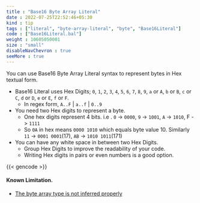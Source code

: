```yaml
---
title : "Base16 Byte Array Literal"
date : 2022-07-25T22:52:46+05:30
kind : tip 
tags : ["literal", "byte-array-literal", "byte", "Base16Literal"]
code : ["Base16Literal.bal"]
weight : 10605050001
size : "small"
disableNavChevron : true 
seeMore : true
---
```


You can use Base16 Byte Array Literal syntax to represent bytes in Hex textual form.

<!--more-->

- Base16 Literal uses Hex Digits; `0`, `1`, `2`, `3`, `4`, `5`, `6`, `7`, `8`, `9`, `a` or `A`, `b` or `B`, `c` or `C`, `d` or `D`, `e` or `E`, `f` or `F`. 
  - In regex form, `A..F` | `a..f` | `0..9`
- You need two Hex digits to represent a byte.
  - One hex digits represent 4 bits. i.e . `0` -> `0000`, `9` -> `1001`, `A` -> `1010`, F -> `1111`
  - So `0A` in hex means `0000 1010` which equals byte value 10. Similarly `11` -> `0001 0001`(17), `AB` -> `1010 1011`(171) 
- You can have any white space in between two Hex Digits. 
  - Group Hex Digits to improve the readability of your code. 
  - Writing Hex digits in pairs or even numbers is a good option. 

{{< gencode >}}

#### Known Limitation. 

- [The byte array type is not inferred properly](https://github.com/ballerina-platform/ballerina-lang/issues/32542)